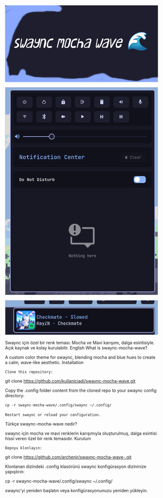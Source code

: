 ![Tema Önizleme](Adsız.jpg)

![Tema Önizleme](Screenshot_2025-07-17-20-29-53_7103.png)





![Tema Önizleme](Screenshot_2025-07-17-19-40-13_8551.png)



Swaync için özel bir renk teması: Mocha ve Mavi karışımı, dalga esintisiyle.
Açık kaynak ve kolay kurulabilir.
English
What is swaync-mocha-wave?

A custom color theme for swaync, blending mocha and blue hues to create a calm, wave-like aesthetic.
Installation

    Clone this repository:

git clone https://github.com/kullaniciadi/swaync-mocha-wave.git

Copy the .config folder content from the cloned repo to your swaync config directory:

    cp -r swaync-mocha-wave/.config/swaync ~/.config/

    Restart swaync or reload your configuration.

Türkçe
swaync-mocha-wave nedir?

swaync için mocha ve mavi renklerin karışımıyla oluşturulmuş, dalga esintisi hissi veren özel bir renk temasıdır.
Kurulum

    Depoyu klonlayın:

git clone https://github.com/archenir/swaync-mocha-wave-.git

Klonlanan dizindeki .config klasörünü swaync konfigürasyon dizininize yapıştırın:

cp -r swaync-mocha-wave/.config/swaync ~/.config/

swaync’yi yeniden başlatın veya konfigürasyonunuzu yeniden yükleyin.
